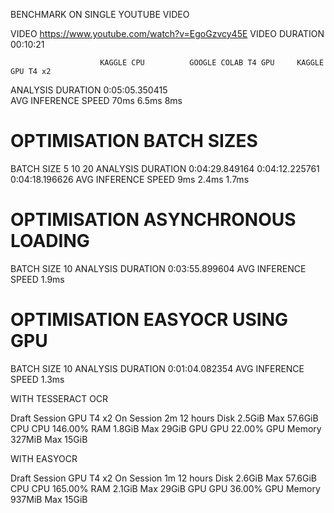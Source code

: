 BENCHMARK ON SINGLE YOUTUBE VIDEO


VIDEO                   https://www.youtube.com/watch?v=EgoGzvcy45E
VIDEO DURATION          00:10:21

                        KAGGLE CPU          GOOGLE COLAB T4 GPU     KAGGLE GPU T4 x2
ANALYSIS DURATION                           0:05:05.350415          
AVG INFERENCE SPEED     70ms                6.5ms                   8ms



OPTIMISATION BATCH SIZES
====

BATCH SIZE              5                       10                  20
ANALYSIS DURATION       0:04:29.849164          0:04:12.225761      0:04:18.196626
AVG INFERENCE SPEED     9ms                     2.4ms               1.7ms



OPTIMISATION ASYNCHRONOUS LOADING
====

BATCH SIZE              10
ANALYSIS DURATION       0:03:55.899604
AVG INFERENCE SPEED     1.9ms


OPTIMISATION EASYOCR USING GPU
====

BATCH SIZE              10
ANALYSIS DURATION       0:01:04.082354
AVG INFERENCE SPEED     1.3ms



WITH TESSERACT OCR

Draft Session
GPU T4 x2 On
Session
2m
12 hours
Disk
2.5GiB
Max 57.6GiB
CPU
CPU
146.00%
RAM
1.8GiB
Max 29GiB
GPU
GPU
22.00%
GPU Memory
327MiB
Max 15GiB

WITH EASYOCR

Draft Session
GPU T4 x2 On
Session
1m
12 hours
Disk
2.6GiB
Max 57.6GiB
CPU
CPU
165.00%
RAM
2.1GiB
Max 29GiB
GPU
GPU
36.00%
GPU Memory
937MiB
Max 15GiB